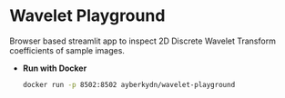 # Wavelet Playground
Browser based streamlit app to inspect 2D Discrete Wavelet Transform coefficients of sample images.

- **Run with Docker**  
   ```bash
   docker run -p 8502:8502 ayberkydn/wavelet-playground 

